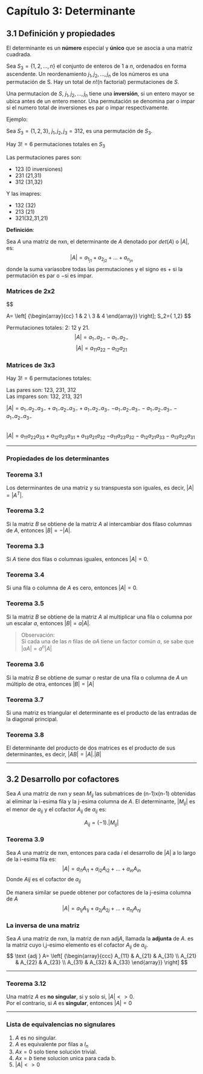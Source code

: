 # Capítulo 3: Determinante

## 3.1 Definición y propiedades

El determinante es un __número__ especial y __único__ que se asocia a una matriz cuadrada.

Sea $S_3 = \{1,2,...,n\}$ el conjunto de enteros de 1 a $n$, ordenados en forma ascendente. Un reordenamiento $j_1,j_2,...,j_n$ de los números es una permutación de S. Hay un total de $n!$(n factorial) permutaciones de $S$.

Una permutacion de $S$, $j_1,j_2,...,j_n$ tiene una __inversión__, si un entero mayor se ubica antes de un entero menor. Una permutación se denomina par o impar si el numero total de inversiones es par o impar respectivamente.

Ejemplo:

Sea $S_3= \{1,2,3\}$, $j_1,j_2,j_3 = 312$, es una permutación de $S_3$.

Hay $3! = 6$ permutaciones totales en $S_3$

Las permutaciones pares son:
  
  - 123 (0 inversiones)
  - 231 (21,31)
  - 312 (31,32)

Y las imapres:

  - 132 (32)
  - 213 (21)
  - 321(32,31,21)

__Definición__:

Sea $A$ una matriz de nxn, el determinante de $A$ denotado por $det(A)$ o $|A|$, es:
$$
|A| = a_{1_{j1}}+a_{2_{j2}}+...+a_{n_{jn}}
$$
donde la suma varíasobre todas las permutaciones y el signo es $+$ si la permutación es par o $-$si es impar.

### Matrices de 2x2
$$

  A=
  \left[ {\begin{array}{cc}
   1 & 2 \\
   3 & 4 
  \end{array}} \right];
  S_2=\{ 1,2\}
$$

Permutaciones totales: 2: 12 y 21. 
$$|A| = a_{1-}a_{2-} - a_{1-}a_{2-}$$
$$|A| = a_{11}a_{22} - a_{12}a_{21}$$

### Matrices de 3x3
Hay $3!=6$ permutaciones totales:

Las pares son: 123, 231, 312 \
Las impares son: 132, 213, 321

$|A| = a_{1-}a_{2-}a_{3-}+a_{1-}a_{2-}a_{3-}+a_{1-}a_{2-}a_{3-}$
$- a_{1-}a_{2-}a_{3-} - a_{1-}a_{2-}a_{3-} - a_{1-}a_{2-}a_{3-}$

\
$|A| = a_{11}a_{22}a_{33}+a_{12}a_{23}a_{31}+a_{13}a_{21}a_{32}$
$- a_{11}a_{23}a_{32} - a_{12}a_{21}a_{33} - a_{13}a_{22}a_{31}$
___
### Propiedades de los determinantes
### Teorema 3.1
Los determinantes de una matriz y su transpuesta son iguales, es decir, $|A| = |A^T|$.

### Teorema 3.2

Si la matriz $B$ se obtiene de la matriz $A$ al intercambiar dos filaso columnas de $A$, entonces $|B| = -|A|$.

### Teorema 3.3
Si $A$ tiene dos filas o columnas iguales, entonces $|A| = 0$.

### Teorema 3.4
Si una fila o columna de $A$ es cero, entonces  $|A| = 0$.

### Teorema 3.5
Si la matriz $B$ se obtiene de la matriz $A$ al multiplicar una fila o columna por un escalar $a$, entonces $|B| = a|A|$.


 > Observación:\
 > Si cada una de las $n$ filas de $aA$ tiene un factor común $a$, se sabe que $|aA| = a^n|A|$

### Teorema 3.6
Si la matriz $B$ se obtiene de sumar o restar de una fila o columna de $A$ un múltiplo de otra, entonces $|B| = |A|$

### Teorema 3.7
Si una matriz es triangular el determinante es el producto de las entradas de la diagonal principal.

### Teorema 3.8
El determinante del producto de dos matrices es el producto de sus determinantes, es decir, $|AB| = |A|.|B|$
___
## 3.2 Desarrollo por cofactores
Sea $A$ una matriz de nxn y sean $M_{ij}$ las submatrices de (n-1)x(n-1) obtenidas al eliminar la i-esima fila y la j-esima columna de $A$. El determinante, $|M_{ij}|$ es el menor de $a_{ij}$ y el cofactor $A_{ij}$ de $a_{ij}$ es:

$$
  A_{ij} = (-1).|M_{ij}|
$$
### Teorema 3.9
Sea $A$ una matriz de nxn, entonces para cada $i$ el desarrollo de $|A|$ a lo largo de la i-esima fila es:
$$
|A| = a_{i1}A_{i1}+a_{i2}A_{i2}+...+a_{in}A_{in}
$$
Donde $A{ij}$ es el cofactor de $a_{ij}$

De manera similar se puede obtener por cofactores de la j-esima columna de $A$
$$
|A| = a_{1j}A_{1j}+a_{2j}A_{2j}+...+a_{nj}A_{nj}
$$

### La inversa de una matriz
Sea $A$ una matriz de nxn, la matriz de nxn $\text {adj} A$, llamada la **adjunta** de $A$. es la matriz cuyo i,j-esimo elemento es el cofactor $A_{ij}$ de $a_{ij}$.
$$
  \text {adj } A=
  \left[ {\begin{array}{ccc}
   A_{11} & A_{21} & A_{31} \\
   A_{21} & A_{22} & A_{23} \\
   A_{31} & A_{32} & A_{33}
  \end{array}} \right]
$$

___
### Teorema 3.12
Una matriz $A$ es **no singular**, si y solo si, $|A| <> 0$.\
Por el contrario, si $A$ es **singular**, entonces $|A| = 0$
____
### Lista de equivalencias no signulares
1. $A$ es no singular.
2. $A$ es equivalente por filas a $I_n$
3. $Ax = 0$ solo tiene solución trivial.
4. $Ax = b$ tiene solucion unica para cada b.
5. $|A| <> 0$